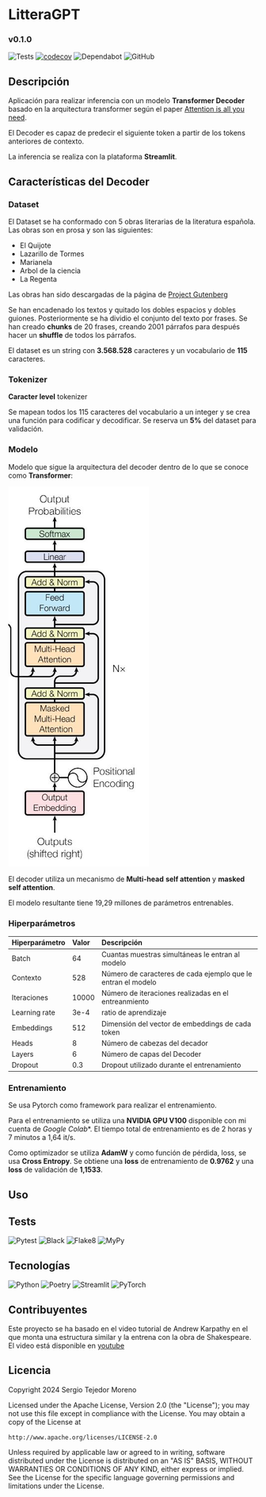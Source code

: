 # LitteraGPT
### v0.1.0

![Tests](https://github.com/sertemo/LitteraGPT/actions/workflows/tests.yml/badge.svg)
[![codecov](https://codecov.io/gh/sertemo/LitteraGPT/graph/badge.svg?token=6N7LBN76A2)](https://codecov.io/gh/sertemo/LitteraGPT)
![Dependabot](https://img.shields.io/badge/dependabot-enabled-blue.svg?logo=dependabot)
![GitHub](https://img.shields.io/github/license/sertemo/LitteraGPT)

## Descripción
Aplicación para realizar inferencia con un modelo **Transformer Decoder** basado en la arquitectura transformer según el paper [Attention is all you need](https://arxiv.org/abs/1706.03762).

El Decoder es capaz de predecir el siguiente token a partir de los tokens anteriores de contexto.

La inferencia se realiza con la plataforma **Streamlit**.

## Características del Decoder
### Dataset
El Dataset se ha conformado con 5 obras literarias de la literatura española. Las obras son en prosa y son las siguientes:
- El Quijote
- Lazarillo de Tormes
- Marianela
- Arbol de la ciencia
- La Regenta

Las obras han sido descargadas de la página de [Project Gutenberg](https://www.gutenberg.org/browse/languages/es)

Se han encadenado los textos y quitado los dobles espacios y dobles guiones. Posteriormente se ha dividio el conjunto del texto por frases. Se han creado **chunks** de 20 frases, creando 2001 párrafos para después hacer un **shuffle** de todos los párrafos.

El dataset es un string con **3.568.528** caracteres y un vocabulario de **115** caracteres.

### Tokenizer
**Caracter level** tokenizer

Se mapean todos los 115 caracteres del vocabulario a un integer y se crea una función para codificar y decodificar. Se reserva un **5%** del dataset para validación.

### Modelo
Modelo que sigue la arquitectura del decoder dentro de lo que se conoce como **Transformer**:

![alt text](<assets/img/decoder arquitectura.JPG>)

El decoder utiliza un mecanismo de  **Multi-head** **self attention** y **masked self attention**.

El modelo resultante tiene 19,29 millones de parámetros entrenables.

### Hiperparámetros
| Hiperparámetro | Valor | Descripción                                                  |
|:---------------|:------|:-------------------------------------------------------------|
| Batch          | 64    | Cuantas muestras simultáneas le entran al modelo             |
| Contexto       | 528   | Número de caracteres de cada ejemplo que le entran el modelo |
| Iteraciones    | 10000 | Número de iteraciones realizadas en el entreanmiento         |
| Learning rate  | 3e-4  | ratio  de aprendizaje                                        |
| Embeddings     | 512   | Dimensión del vector de embeddings de cada token             |
| Heads          | 8     | Número de cabezas del decador                                |
| Layers         | 6     | Número de capas del Decoder                                  |
| Dropout        | 0.3   | Dropout utilizado durante el entrenamiento                   |


### Entrenamiento
Se usa Pytorch como framework para realizar el entrenamiento.

Para el entrenamiento se utiliza una **NVIDIA GPU V100** disponible con mi cuenta de *Google Colab**. El tiempo total de entrenamiento es de 2 horas y 7 minutos a 1,64 it/s.

Como optimizador se utiliza **AdamW** y como función de pérdida, loss, se usa **Cross Entropy**.
Se obtiene una **loss** de entrenamiento de **0.9762** y una **loss** de validación de **1,1533**.


## Uso

## Tests
![Pytest](https://img.shields.io/badge/testing-pytest-blue.svg)
![Black](https://img.shields.io/badge/code%20style-black-blue.svg)
![Flake8](https://img.shields.io/badge/linter-flake8-blue.svg)
![MyPy](https://img.shields.io/badge/type%20checker-mypy-blue.svg)

## Tecnologías
![Python](https://img.shields.io/badge/python-3670A0?style=for-the-badge&logo=python&logoColor=ffdd54)
![Poetry](https://img.shields.io/badge/Poetry-60A5FA?style=for-the-badge&logo=python&logoColor=white)
![Streamlit](https://img.shields.io/badge/-Streamlit-black?style=for-the-badge&logo=streamlit)
![PyTorch](https://img.shields.io/badge/PyTorch-%23EE4C2C.svg?style=for-the-badge&logo=PyTorch&logoColor=white)

## Contribuyentes
Este proyecto se ha basado en el video tutorial de Andrew Karpathy en el que monta una estructura similar y la entrena con la obra de Shakespeare. El video está disponible en [youtube](https://www.youtube.com/watch?v=kCc8FmEb1nY)

## Licencia
Copyright 2024 Sergio Tejedor Moreno

Licensed under the Apache License, Version 2.0 (the "License");
you may not use this file except in compliance with the License.
You may obtain a copy of the License at

    http://www.apache.org/licenses/LICENSE-2.0

Unless required by applicable law or agreed to in writing, software
distributed under the License is distributed on an "AS IS" BASIS,
WITHOUT WARRANTIES OR CONDITIONS OF ANY KIND, either express or implied.
See the License for the specific language governing permissions and
limitations under the License.


